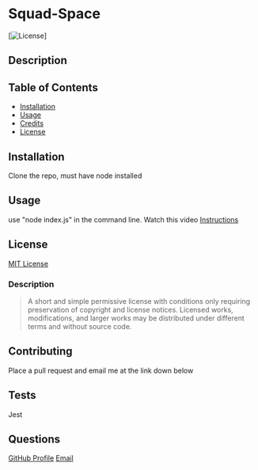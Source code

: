 
  # Squad-Space

  [![License](https://img.shields.io/badge/license-MIT-green)]

  ## Description

  ## Table of Contents
  * [Installation](#installation)
  * [Usage](#usage)
  * [Credits](#credits)
  * [License](#license)

  ## Installation
  Clone the repo, must have node installed

  ## Usage
  use "node index.js" in the command line. Watch this video [Instructions](https://drive.google.com/file/d/1_Nhx6R5VqXlO1jIGv81JMxTaZPtWxdsI/view)

  ## License
  [MIT License](https://choosealicense.com/licenses/mit/)
  ### Description
  >A short and simple permissive license with conditions only requiring preservation of copyright and license notices. Licensed works, modifications, and larger works may be distributed under different terms and without source code.

  ## Contributing
  Place a pull request and email me at the link down below

  ## Tests
  Jest

  ## Questions
  [GitHub Profile](github.com/jcorum11)
  [Email](jacob.w.corum@gmail.com)
